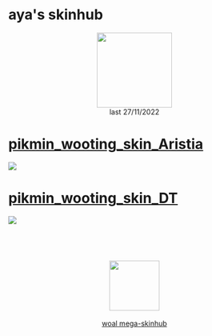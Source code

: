 # aya's skinhub
<p align="center">
<a href="https://osu.ppy.sh/users/13221230">
  <img src="https://a.ppy.sh/13221230"  
       width="150"
       height="150"></a>
<br>
last 27/11/2022
</p>

# [pikmin_wooting_skin_Aristia](https://github.com/rudj-skinhub/woal/raw/tyfh/aya/pikmin_wooting_skin_Aristia.osk)
[![](https://i.imgur.com/ukfA0jl.png)](https://github.com/rudj-skinhub/woal/raw/tyfh/aya/pikmin_wooting_skin_Aristia.osk)

# [pikmin_wooting_skin_DT](https://github.com/rudj-skinhub/woal/raw/tyfh/aya/pikmin_wooting_skin_DT.osk)
[![](https://i.imgur.com/3TOMQ0L.png)](https://github.com/rudj-skinhub/woal/raw/tyfh/aya/pikmin_wooting_skin_DT.osk)

#
<p align="center">
  <br></br>
  <a href="https://twitter.com/175bpmplayer">
  <img src="https://i.imgur.com/PUQ5uWf.png" 
       width="100" 
       height="100"></a>
  <br></br>
  <a href="README.md">woal mega-skinhub</a>
 </p>
